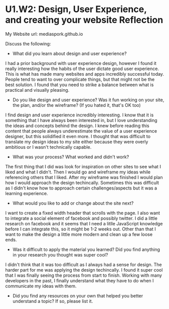 # U1.W2: Design, User Experience, and creating your website Reflection

My Website url: mediaspork.github.io

Discuss the following:
* What did you learn about design and user experience? 

I had a prior background with user experience design, however I found it really interesting how the habits of the user dictate good user experience. This is what has made many websites and apps incredibly successful today. People tend to want to over complicate things, but that might not be the best solution. I found that you need to strike a balance between what is practical and visually pleasing. 

* Do you like design and user experience? Was it fun working on your site, the plan, and/or the wireframe? (If you hated it, that's OK too)

I find design and user experience incredibly interesting. I know that it is something that I have always been interested in, but I love understanding the ideas and concepts behind the design. I knew before reading this content that people always underestimate the value of a user experience designer, but this solidified it even more. I thought that was difficult to translate my design ideas to my site either because they were overly ambitious or I wasn't technically capable.

* What was your process? What worked and didn't work?

The first thing that I did was look for inspiration on other sites to see what I liked and what I didn't. Then I would go and wireframe my ideas while referencing others that I liked. After my wireframe was finished I would plan how I would approach the design techincally. Sometimes this was difficult as I didn't know how to approach certain challenges/aspects but it was a learning experience. 


* What would you like to add or change about the site next?

I want to create a fixed width header that scrolls with the page. I also want to integrate a social element of facebook and possibly twitter. I did a little research on facebook and it seems that I need a litlle JavaScript knowledge before I can integrate this, so it might be 1-2 weeks out. Other than that I want to make the design a little more modern and clean up a few loose ends. 

* Was it difficult to apply the material you learned? Did you find anything in your research you thought was super cool?

I didn't think that it was too difficult as I always had a sense for design. The harder part for me was applying the design techincally. I found it super cool that I was finally seeing the process from start to finish. Working with many developers in the past, I finally understand what they have to do when I communicate my ideas with them. 

* Did you find any resources on your own that helped you better understand a topic? If so, please list it.
